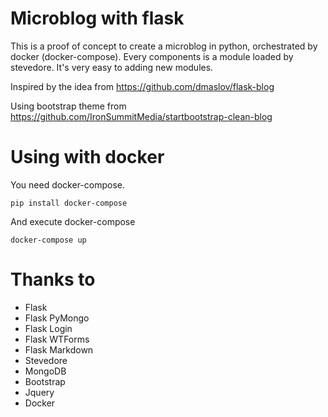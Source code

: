 Microblog with flask
====================

This is a proof of concept to create a microblog in python, orchestrated by docker (docker-compose). Every components is a module loaded by stevedore. It's very easy to adding new modules.

Inspired by the idea from https://github.com/dmaslov/flask-blog

Using bootstrap theme from https://github.com/IronSummitMedia/startbootstrap-clean-blog


Using with docker
=================

You need docker-compose.

    pip install docker-compose

And execute docker-compose

    docker-compose up

Thanks to 
=========

- Flask
- Flask PyMongo
- Flask Login
- Flask WTForms
- Flask Markdown
- Stevedore
- MongoDB
- Bootstrap
- Jquery
- Docker
